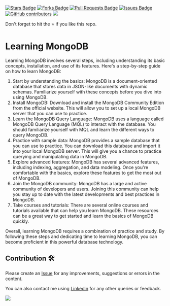 <a href="https://github.com/drshahizan/special-topic-data-engineering/stargazers"><img src="https://img.shields.io/github/stars/drshahizan/special-topic-data-engineering" alt="Stars Badge"/></a>
<a href="https://github.com/drshahizan/special-topic-data-engineering/network/members"><img src="https://img.shields.io/github/forks/drshahizan/special-topic-data-engineering" alt="Forks Badge"/></a>
<a href="https://github.com/drshahizan/special-topic-data-engineering/pulls"><img src="https://img.shields.io/github/issues-pr/drshahizan/special-topic-data-engineering" alt="Pull Requests Badge"/></a>
<a href="https://github.com/drshahizan/special-topic-data-engineering/issues"><img src="https://img.shields.io/github/issues/drshahizan/special-topic-data-engineering" alt="Issues Badge"/></a>
<a href="https://github.com/drshahizan/special-topic-data-engineering/graphs/contributors"><img alt="GitHub contributors" src="https://img.shields.io/github/contributors/drshahizan/special-topic-data-engineering?color=2b9348"></a>
![](https://visitor-badge.glitch.me/badge?page_id=drshahizan/special-topic-data-engineering)

Don't forget to hit the :star: if you like this repo.

# Learning MongoDB

Learning MongoDB involves several steps, including understanding its basic concepts, installation, and use of its features. Here's a step-by-step guide on how to learn MongoDB:
1. Start by understanding the basics: MongoDB is a document-oriented database that stores data in JSON-like documents with dynamic schemas. Familiarize yourself with these concepts before you dive into using MongoDB.
2. Install MongoDB: Download and install the MongoDB Community Edition from the official website. This will allow you to set up a local MongoDB server that you can use to practice.
3. Learn the MongoDB Query Language: MongoDB uses a language called MongoDB Query Language (MQL) to interact with the database. You should familiarize yourself with MQL and learn the different ways to query MongoDB.
4. Practice with sample data: MongoDB provides a sample database that you can use to practice. You can download this database and import it into your local MongoDB server. This will give you a chance to practice querying and manipulating data in MongoDB.
5. Explore advanced features: MongoDB has several advanced features, including indexing, aggregation, and data modeling. Once you're comfortable with the basics, explore these features to get the most out of MongoDB.
6. Join the MongoDB community: MongoDB has a large and active community of developers and users. Joining this community can help you stay up to date with the latest developments and best practices in MongoDB.
7. Take courses and tutorials: There are several online courses and tutorials available that can help you learn MongoDB. These resources can be a great way to get started and learn the basics of MongoDB quickly.

Overall, learning MongoDB requires a combination of practice and study. By following these steps and dedicating time to learning MongoDB, you can become proficient in this powerful database technology.


## Contribution 🛠️
Please create an [Issue](https://github.com/drshahizan/special-topic-data-engineering/issues) for any improvements, suggestions or errors in the content.

You can also contact me using [Linkedin](https://www.linkedin.com/in/drshahizan/) for any other queries or feedback.

![](https://visitor-badge.glitch.me/badge?page_id=drshahizan)
